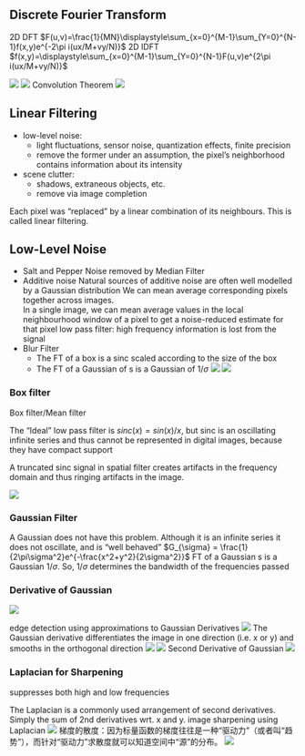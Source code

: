 ## Discrete Fourier Transform 
2D DFT
$F(u,v)=\frac{1}{MN}\displaystyle\sum_{x=0}^{M-1}\sum_{Y=0}^{N-1}f(x,y)e^{-2\pi i(ux/M+vy/N)}$
2D IDFT
$f(x,y)=\displaystyle\sum_{x=0}^{M-1}\sum_{Y=0}^{N-1}F(u,v)e^{2\pi i(ux/M+vy/N)}$

![](images/FFT.png)
![](images/FFT1.png)
Convolution Theorem
![](images/convolution_theorem.png)

## Linear Filtering
* low-level noise: 
    * light fluctuations, sensor noise, quantization effects, finite precision
    * remove the former under an assumption, the pixel’s neighborhood contains information about its intensity
* scene clutter: 
    * shadows, extraneous objects, etc.
    * remove via image completion

Each pixel was “replaced” by a linear combination of its neighbours.   This is called linear filtering.


## Low-Level Noise
* Salt and Pepper Noise
removed by Median Filter
* Additive noise
Natural sources of additive noise are often well modelled by a Gaussian distribution
We can mean average corresponding pixels together across images.   
In a single image, we can mean average values in the local neighbourhood window of a pixel to get a noise-reduced estimate for that pixel
low pass filter: high frequency information is lost from the signal
* Blur Filter
    * The FT of a box is a sinc scaled according to the size of the box
    * The FT of a Gaussian of s is a Gaussian of $1/\sigma$
![](images/blur.png)
![](images/blur2.png)

### Box filter
Box filter/Mean filter

The “Ideal” low pass filter is $sinc (x) = sin(x)/x$, but sinc is an  oscillating infinite series and thus cannot be represented in digital images, because they have compact support

A truncated sinc signal in spatial filter creates artifacts in the frequency domain and thus ringing artifacts in the image. 

![](images/sinc.png)
### Gaussian Filter
A Gaussian does not have this problem.  Although it is an infinite series it does not oscillate, and is “well behaved”
$G_{\sigma} = \frac{1}{2\pi\sigma^2}e^{-\frac{x^2+y^2}{2\sigma^2}}$
FT of a Gaussian s is a Gaussian $1/\sigma$. So, $1/\sigma$  determines the bandwidth of the frequencies passed

### Derivative of Gaussian
![](images/Gaussian.png)

edge detection using approximations to Gaussian Derivatives
![](images/edge_detect.png)
The Gaussian derivative differentiates the image in one direction (i.e. x or y) and smooths in the orthogonal direction
![](images/GaussianD1.png)
![](images/GaussianD.png)
Second Derivative of Gaussian
![](images/GaussianDD.png)

### Laplacian for Sharpening 
suppresses both high and low frequencies

The Laplacian is a commonly used arrangement of second derivatives.  Simply the sum of 2nd derivatives wrt. x and y.
image sharpening using Laplacian
![](images/Laplacian.png)
梯度的散度：因为标量函数的梯度往往是一种“驱动力”（或者叫“趋势”），而针对“驱动力”求散度就可以知道空间中“源”的分布。
![](images\Log.png)






